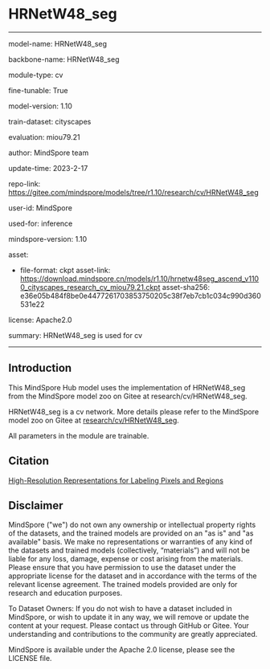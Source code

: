 # HRNetW48_seg

---

model-name: HRNetW48_seg

backbone-name: HRNetW48_seg

module-type: cv

fine-tunable: True

model-version: 1.10

train-dataset: cityscapes

evaluation: miou79.21

author: MindSpore team

update-time: 2023-2-17

repo-link: <https://gitee.com/mindspore/models/tree/r1.10/research/cv/HRNetW48_seg>

user-id: MindSpore

used-for: inference

mindspore-version: 1.10

asset:

-
    file-format: ckpt
    asset-link: <https://download.mindspore.cn/models/r1.10/hrnetw48seg_ascend_v1100_cityscapes_research_cv_miou79.21.ckpt>
    asset-sha256: e36e05b484f8be0e4477261703853750205c38f7eb7cb1c034c990d360531e22

license: Apache2.0

summary: HRNetW48_seg is used for cv

---

## Introduction

This MindSpore Hub model uses the implementation of HRNetW48_seg from the MindSpore model zoo on Gitee at research/cv/HRNetW48_seg.

HRNetW48_seg is a cv network. More details please refer to the MindSpore model zoo on Gitee at [research/cv/HRNetW48_seg](https://gitee.com/mindspore/models/blob/r1.10/research/cv/HRNetW48_seg/README_CN.md).

All parameters in the module are trainable.

## Citation

[High-Resolution Representations for Labeling Pixels and Regions](https://arxiv.org/pdf/1904.04514.pdf)

## Disclaimer

MindSpore ("we") do not own any ownership or intellectual property rights of the datasets, and the trained models are provided on an "as is" and "as available" basis. We make no representations or warranties of any kind of the datasets and trained models (collectively, “materials”) and will not be liable for any loss, damage, expense or cost arising from the materials. Please ensure that you have permission to use the dataset under the appropriate license for the dataset and in accordance with the terms of the relevant license agreement. The trained models provided are only for research and education purposes.

To Dataset Owners: If you do not wish to have a dataset included in MindSpore, or wish to update it in any way, we will remove or update the content at your request. Please contact us through GitHub or Gitee. Your understanding and contributions to the community are greatly appreciated.

MindSpore is available under the Apache 2.0 license, please see the LICENSE file.
